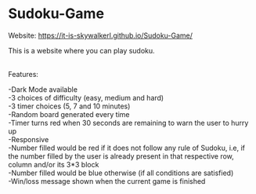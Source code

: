 # Sudoku-Game

Website: https://it-is-skywalkerl.github.io/Sudoku-Game/

This is a website where you can play sudoku.

<br>
Features:

-Dark Mode available<br>
-3 choices of difficulty (easy, medium and hard)<br>
-3 timer choices (5, 7 and 10 minutes)<br>
-Random board generated every time<br>
-Timer turns red when 30 seconds are remaining to warn the user to hurry up<br>
-Responsive<br>
-Number filled would be red if it does not follow any rule of Sudoku, i.e, if the number filled by the user is already present in that respective row, column and/or its 3\*3 block<br>
-Number filled would be blue otherwise (if all conditions are satisfied)<br>
-Win/loss message shown when the current game is finished<br>
